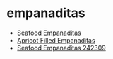 # empanaditas

 * [Seafood Empanaditas](../../index/s/seafood-empanaditas-242309.json)
 * [Apricot Filled Empanaditas](../../index/a/apricot-filled-empanaditas.json)
 * [Seafood Empanaditas 242309](../../index/s/seafood-empanaditas-242309.json)
